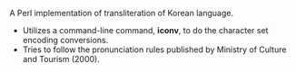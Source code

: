 A Perl implementation of transliteration of Korean language.

  * Utilizes a command-line command, **iconv**, to do the character set encoding conversions.
  * Tries to follow the pronunciation rules published by Ministry of Culture and Tourism (2000).